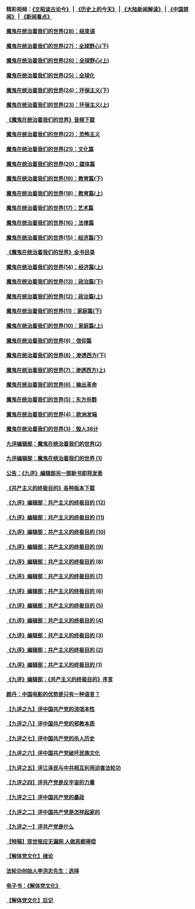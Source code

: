 #### 精彩视频：[《文昭谈古论今》](http://45.76.195.252/wenzhao) | [《历史上的今天》](http://45.76.195.252/today-in-history) | [《大陆新闻解读》](http://45.76.195.252/ntdtv-comedy) | [《中国禁闻》](http://45.76.195.252/ntdtv-news) | [《新闻看点》](http://45.76.195.252/news-insight) 

 #### [魔鬼在统治着我们的世界(28)：结束语](../pages/nsc422/n10936246.md?t=02131527) 

#### [魔鬼在统治着我们的世界(27)：全球野心(下)](../pages/nsc422/n10928319.md?t=02131527) 

#### [魔鬼在统治着我们的世界(26)：全球野心(上)](../pages/nsc422/n10900318.md?t=02131527) 

#### [魔鬼在统治着我们的世界(25)：全球化](../pages/nsc422/n10788205.md?t=02131527) 

#### [魔鬼在统治着我们的世界(24)：环保主义(下)](../pages/nsc422/n10695307.md?t=02131527) 

#### [魔鬼在统治着我们的世界(23)：环保主义(上)](../pages/nsc422/n10688613.md?t=02131527) 

#### [《魔鬼在统治着我们的世界》音频下载](../pages/nsc422/n10635553.md?t=02131527) 

#### [魔鬼在统治着我们的世界(22)：恐怖主义](../pages/nsc422/n10614727.md?t=02131527) 

#### [魔鬼在统治着我们的世界(21)：文化篇](../pages/nsc422/n10597706.md?t=02131527) 

#### [魔鬼在统治着我们的世界(20)：媒体篇](../pages/nsc422/n10586579.md?t=02131527) 

#### [魔鬼在统治着我们的世界(19)：教育篇(下)](../pages/nsc422/n10564808.md?t=02131527) 

#### [魔鬼在统治着我们的世界(18)：教育篇(上)](../pages/nsc422/n10526970.md?t=02131527) 

#### [魔鬼在统治着我们的世界(17)：艺术篇](../pages/nsc422/n10499093.md?t=02131527) 

#### [魔鬼在统治着我们的世界(16)：法律篇](../pages/nsc422/n10485969.md?t=02131527) 

#### [魔鬼在统治着我们的世界(15)：经济篇(下)](../pages/nsc422/n10469975.md?t=02131527) 

#### [《魔鬼在统治着我们的世界》全书目录](../pages/nsc422/n10464261.md?t=02131527) 

#### [魔鬼在统治着我们的世界(14)：经济篇(上)](../pages/nsc422/n10457370.md?t=02131527) 

#### [魔鬼在统治着我们的世界(13)：政治篇(下)](../pages/nsc422/n10448270.md?t=02131527) 

#### [魔鬼在统治着我们的世界(12)：政治篇(上)](../pages/nsc422/n10444576.md?t=02131527) 

#### [魔鬼在统治着我们的世界(11)：家庭篇(下)](../pages/nsc422/n10440961.md?t=02131527) 

#### [魔鬼在统治着我们的世界(10)：家庭篇(上)](../pages/nsc422/n10435448.md?t=02131527) 

#### [魔鬼在统治着我们的世界(9)：信仰篇](../pages/nsc422/n10432159.md?t=02131527) 

#### [魔鬼在统治着我们的世界(8)：渗透西方(下)](../pages/nsc422/n10429603.md?t=02131527) 

#### [魔鬼在统治着我们的世界(7)：渗透西方(上)](../pages/nsc422/n10426013.md?t=02131527) 

#### [魔鬼在统治着我们的世界(6)：输出革命](../pages/nsc422/n10421536.md?t=02131527) 

#### [魔鬼在统治着我们的世界(5)：东方杀戮](../pages/nsc422/n10417707.md?t=02131527) 

#### [魔鬼在统治着我们的世界(4)：欧洲发端](../pages/nsc422/n10414890.md?t=02131527) 

#### [魔鬼在统治着我们的世界(3)：毁人36计](../pages/nsc422/n10411583.md?t=02131527) 

#### [九评编辑部：魔鬼在统治着我们的世界(2)](../pages/nsc422/n10410036.md?t=02131527) 

#### [九评编辑部：魔鬼在统治着我们的世界 (1)](../pages/nsc422/n10406825.md?t=02131527) 

#### [公告：《九评》编辑部另一部新书即将发表](../pages/nsc422/n10405104.md?t=02131527) 

#### [《共产主义的终极目的》各种版本下载](../pages/nsc422/n10022138.md?t=02131527) 

#### [《九评》编辑部：共产主义的终极目的 (12)](../pages/nsc422/n9933272.md?t=02131527) 

#### [《九评》编辑部：共产主义的终极目的 (11)](../pages/nsc422/n9924973.md?t=02131527) 

#### [《九评》编辑部：共产主义的终极目的 (10)](../pages/nsc422/n9920883.md?t=02131527) 

#### [《九评》编辑部：共产主义的终极目的 (9)](../pages/nsc422/n9916363.md?t=02131527) 

#### [《九评》编辑部：共产主义的终极目的 (8)](../pages/nsc422/n9912488.md?t=02131527) 

#### [《九评》编辑部：共产主义的终极目的 (7)](../pages/nsc422/n9901176.md?t=02131527) 

#### [《九评》编辑部：共产主义的终极目的 (6)](../pages/nsc422/n9899359.md?t=02131527) 

#### [《九评》编辑部：共产主义的终极目的 (5)](../pages/nsc422/n9893174.md?t=02131527) 

#### [《九评》编辑部：共产主义的终极目的 (4)](../pages/nsc422/n9891246.md?t=02131527) 

#### [《九评》编辑部：共产主义的终极目的 (3)](../pages/nsc422/n9879879.md?t=02131527) 

#### [《九评》编辑部：共产主义的终极目的 (2)](../pages/nsc422/n9876205.md?t=02131527) 

#### [《九评》编辑部：共产主义的终极目的 (1)](../pages/nsc422/n9865857.md?t=02131527) 

#### [《九评》编辑部：《共产主义的终极目的》序言](../pages/nsc422/n9862666.md?t=02131527) 

#### [颜丹：中国电影的优势是只有一种语言？](../pages/nsc422/n9583062.md?t=02131527) 

#### [【九评之九】评中国共产党的流氓本性](../pages/nsc422/n737542.md?t=02131527) 

#### [【九评之八】评中国共产党的邪教本质](../pages/nsc422/n735942.md?t=02131527) 

#### [【九评之七】评中国共产党的杀人历史](../pages/nsc422/n733806.md?t=02131527) 

#### [【九评之六】评中国共产党破坏民族文化](../pages/nsc422/n731667.md?t=02131527) 

#### [【九评之五】评江泽民与中共相互利用迫害法轮功](../pages/nsc422/n730058.md?t=02131527) 

#### [【九评之四】评共产党是反宇宙的力量](../pages/nsc422/n727814.md?t=02131527) 

#### [【九评之三】评中国共产党的暴政](../pages/nsc422/n725597.md?t=02131527) 

#### [【九评之二】评中国共产党是怎样起家的](../pages/nsc422/n723946.md?t=02131527) 

#### [【九评之一】评共产党是什么](../pages/nsc422/n722529.md?t=02131527) 

#### [【特稿】现世报应无漏网 人做恶都得偿](../pages/nsc422/n4215167.md?t=02131527) 

#### [【解体党文化】绪论](../pages/nsc422/n1449356.md?t=02131527) 

#### [法轮功创始人李洪志先生：选择](../pages/nsc422/n3580738.md?t=02131527) 

#### [电子书：《解体党文化》](../pages/nsc422/n1573484.md?t=02131527) 

#### [【解体党文化】后记](../pages/nsc422/n1531999.md?t=02131527) 

